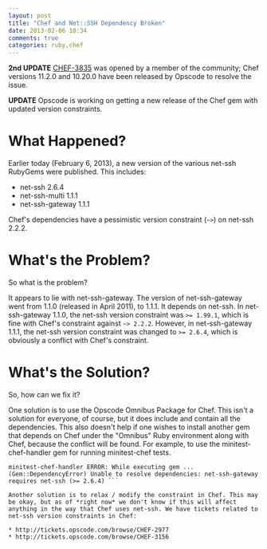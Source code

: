 ```yaml
---
layout: post
title: "Chef and Net::SSH Dependency Broken"
date: 2013-02-06 10:34
comments: true
categories: ruby,chef
---
```


**2nd UPDATE**
[CHEF-3835](http://tickets.opscode.com/browse/CHEF-3835) was opened by
a member of the community; Chef versions 11.2.0 and 10.20.0 have been
released by Opscode to resolve the issue.

**UPDATE** Opscode is working on getting a new release of the Chef gem
  with updated version constraints.


# What Happened?

Earlier today (February 6, 2013), a new version of the various net-ssh
RubyGems were published. This includes:

* net-ssh 2.6.4
* net-ssh-multi 1.1.1
* net-ssh-gateway 1.1.1

Chef's dependencies have a pessimistic version constraint (`~>`) on
net-ssh 2.2.2.

# What's the Problem?

So what is the problem?

It appears to lie with net-ssh-gateway. The version of net-ssh-gateway
went from 1.1.0 (released in April 2011), to 1.1.1. It depends on
net-ssh. In net-ssh-gateway 1.1.0, the net-ssh version constraint was
`>= 1.99.1`, which is fine with Chef's constraint against `~> 2.2.2`.
However, in net-ssh-gateway 1.1.1, the net-ssh version constraint was
changed to `>= 2.6.4`, which is obviously a conflict with Chef's
constraint.

# What's the Solution?

So, how can we fix it?

One solution is to use the Opscode Omnibus Package for Chef. This
isn't a solution for everyone, of course, but it does include and
contain all the dependencies. This also doesn't help if one wishes to
install another gem that depends on Chef under the "Omnibus" Ruby
environment along with Chef, because the conflict will be found. For
example, to use the minitest-chef-handler gem for running
minitest-chef tests.

``` vagrant@ubuntu-12-04:~$ /opt/chef/embedded/bin/gem install
minitest-chef-handler ERROR: While executing gem ...
(Gem::DependencyError) Unable to resolve dependencies: net-ssh-gateway
requires net-ssh (>= 2.6.4) ```

Another solution is to relax / modify the constraint in Chef. This may
be okay, but as of *right now* we don't know if this will affect
anything in the way that Chef uses net-ssh. We have tickets related to
net-ssh version constraints in Chef:

* http://tickets.opscode.com/browse/CHEF-2977
* http://tickets.opscode.com/browse/CHEF-3156

